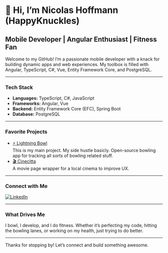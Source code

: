 # 👋 Hi, I’m Nicolas Hoffmann (HappyKnuckles)

## Mobile Developer | Angular Enthusiast | Fitness Fan

Welcome to my GitHub! I’m a passionate mobile developer with a knack for building dynamic apps and web experiences. My toolbox is filled with Angular, TypeScript, C#, Vue, Entity Framework Core, and PostgreSQL.

---

### Tech Stack
- **Languages:** TypeScript, C#, JavaScript
- **Frameworks:** Angular, Vue
- **Backend:** Entity Framework Core (EFC), Spring Boot
- **Database:** PostgreSQL

---

### Favorite Projects
- [⚡ Lightning Bowl](#)  
  This is my main project. My side hustle basicly. Open-source bowling app for tracking all sorts of bowling related stuff.
- [🎬 Cinecitta](#)  
  A movie page wrapper for a local cinema to improve UX.

---

### Connect with Me
[![LinkedIn](https://img.shields.io/badge/-LinkedIn-blue?logo=linkedin&style=flat-square)](https://www.linkedin.com/in/nicolas-hoffmann-3b11261a9)

---

### What Drives Me
I bowl, I develop, and I do fitness. Whether it’s perfecting my code, hitting the bowling lanes, or working on my health, just trying to do better.

---

Thanks for stopping by! Let’s connect and build something awesome.

